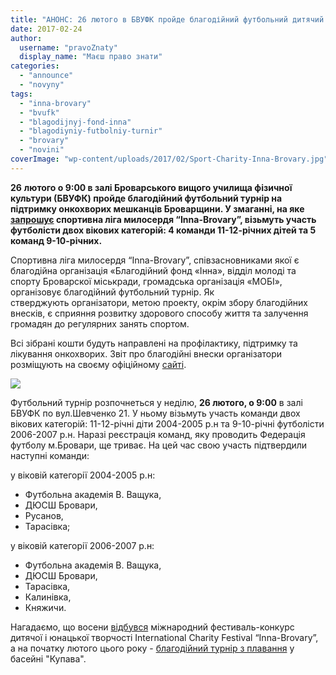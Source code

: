 ```yaml
---
title: "АНОНС: 26 лютого в БВУФК пройде благодійний футбольний дитячий турнір"
date: 2017-02-24
author: 
  username: "pravoZnaty"
  display_name: "Маєш право знати"
categories: 
  - "announce"
  - "novyny"
tags: 
  - "inna-brovary"
  - "bvufk"
  - "blagodijnyj-fond-inna"
  - "blagodiyniy-futbolniy-turnir"
  - "brovary"
  - "novini"
coverImage: "wp-content/uploads/2017/02/Sport-Charity-Inna-Brovary.jpg"
---
```


**26** **лютого о 9:00 в залі Броварського вищого училища фізичної культури (БВУФК) пройде благодійний футбольний турнір на підтримку онкохворих мешканців Броварщини. У змаганні, на яке [запрошує](http://sport.fond-inna.org/) спортивна ліга милосердя “Inna-Brovary”, візьмуть участь футболісти двох вікових категорій: 4 команди 11-12-річних дітей та 5 команд 9-10-річних.**

Спортивна ліга милосердя “Inna-Brovary”, співзасновниками якої є благодійна організація «Благодійний фонд «Інна», відділ молоді та спорту Броварскої міськради, громадська організація «МОБІ», організовує благодійний футбольний турнір. Як стверджують організатори, метою проекту, окрім збору благодійних внесків, є сприяння розвитку здорового способу життя та залучення громадян до регулярних занять спортом.

Всі зібрані кошти будуть направлені на профілактику, підтримку та лікування онкохворих. Звіт про благодійні внески організатори розміщують на своєму офіційному [сайті](http://sport.fond-inna.org/).

![](https://mpz.brovary.org/wp-content/uploads/2017/02/39254b4d07ee55b7ec77ba86f2425a62.jpg)

Футбольний турнір розпочнеться у неділю, **26 лютого, о 9:00** в залі БВУФК по вул.Шевченко 21. У ньому візьмуть участь команди двох вікових категорій: 11-12-річні діти 2004-2005 р.н та 9-10-річні футболісти 2006-2007 р.н. Наразі реєстрація команд, яку проводить Федерація футболу м.Бровари, ще триває. На цей час свою участь підтвердили наступні команди:

у віковій категорії 2004-2005 р.н:

- Футбольна академія В. Ващука,
- ДЮСШ Бровари,
- Русанов,
- Тарасівка;

у віковій категорії 2006-2007 р.н:

- Футбольна академія В. Ващука,
- ДЮСШ Бровари,
- Тарасівка,
- Калинівка,
- Княжичи.

Нагадаємо, що восени [відбувся](https://mpz.brovary.org/anons-5-6-lystopada-v-terminali-projde-blagodijnyj-mizhnarodnyj-festyval-konkurs/) міжнародний фестиваль-конкурс дитячої і юнацької творчості International Charity Festival “Inna-Brovary”, а на початку лютого цього року - [благодійний турнір з плавання](http://procherk.info/resonance/2-cherkassy-news/50542-jama-na-jami-u-tsentri-cherkas-doroga-znikla-razom-zi-snigom-foto) у басейні "Купава".
